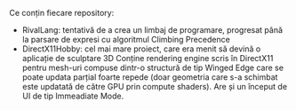 
Ce conțin fiecare repository:
- RivalLang: tentativă de a crea un limbaj de programare, progresat până la parsare de expresi cu algoritmul Climbing Precedence
- DirectX11Hobby: cel mai mare proiect, care era menit să devină o aplicație de sculptare 3D
	Conține rendering engine scris în DirectX11 pentru mesh-uri compuse dintr-o structură de tip Winged Edge care se poate updata parțial foarte repede (doar geometria care s-a schimbat este updatată de către GPU prin compute shaders).
	Are și un început de UI de tip Immeadiate Mode.
